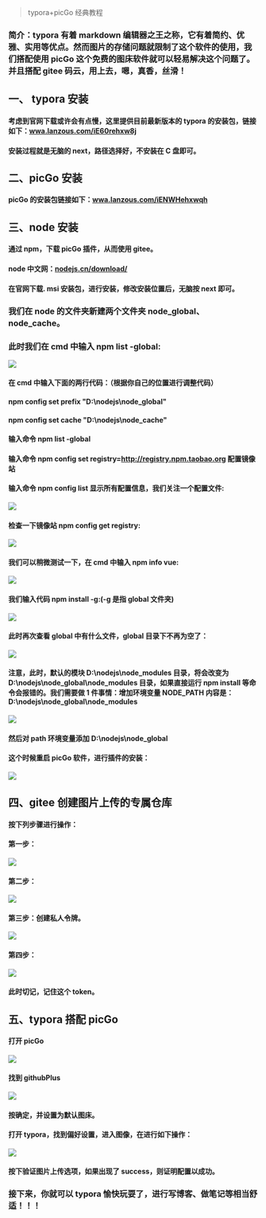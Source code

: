 > typora+picGo 经典教程

### 简介：typora 有着 markdown 编辑器之王之称，它有着简约、优雅、实用等优点。然而图片的存储问题就限制了这个软件的使用，我们搭配使用 picGo 这个免费的图床软件就可以轻易解决这个问题了。并且搭配 gitee 码云，用上去，嗯，真香，丝滑！

一、 typora 安装
------------

#### 考虑到官网下载或许会有点慢，这里提供目前最新版本的 typora 的安装包，链接如下：[wwa.lanzous.com/iE60rehxw8j](https://wwa.lanzous.com/iE60rehxw8j)

#### 安装过程就是无脑的 next，路径选择好，不安装在 C 盘即可。

二、picGo 安装
----------

#### picGo 的安装包链接如下：[wwa.lanzous.com/iENWHehxwqh](https://wwa.lanzous.com/iENWHehxwqh)

三、node 安装
---------

#### 通过 npm，下载 picGo 插件，从而使用 gitee。

#### node 中文网：[nodejs.cn/download/](http://nodejs.cn/download/)

#### 在官网下载. msi 安装包，进行安装，修改安装位置后，无脑按 next 即可。

### 我们在 node 的文件夹新建两个文件夹 node_global、node_cache。

### 此时我们在 cmd 中输入 npm list -global:

![](https://user-gold-cdn.xitu.io/2020/7/11/1733993b99e83edd?imageView2/0/w/1280/h/960/format/webp/ignore-error/1)

#### 在 cmd 中输入下面的两行代码：（根据你自己的位置进行调整代码）

#### npm config set prefix "D:\nodejs\node_global"

#### npm config set cache "D:\nodejs\node_cache"

#### 输入命令 npm list -global

#### 输入命令 npm config set registry=http://registry.npm.taobao.org 配置镜像站

#### 输入命令 npm config list 显示所有配置信息，我们关注一个配置文件:

![](https://user-gold-cdn.xitu.io/2020/7/11/1733993b9d14887c?imageView2/0/w/1280/h/960/format/webp/ignore-error/1)

#### 检查一下镜像站 npm config get registry:

![](https://user-gold-cdn.xitu.io/2020/7/11/1733993b9d29d3aa?imageView2/0/w/1280/h/960/format/webp/ignore-error/1)

#### 我们可以稍微测试一下，在 cmd 中输入 npm info vue:

![](https://user-gold-cdn.xitu.io/2020/7/11/1733993b9f37503b?imageView2/0/w/1280/h/960/format/webp/ignore-error/1)

#### 我们输入代码 npm install -g:(-g 是指 global 文件夹)

![](https://user-gold-cdn.xitu.io/2020/7/11/1733993ba01f319f?imageView2/0/w/1280/h/960/format/webp/ignore-error/1)

#### 此时再次查看 global 中有什么文件，global 目录下不再为空了：

![](https://user-gold-cdn.xitu.io/2020/7/11/1733993ba0f1fdd4?imageView2/0/w/1280/h/960/format/webp/ignore-error/1)

#### 注意，此时，默认的模块 D:\nodejs\node_modules 目录，将会改变为 D:\nodejs\node_global\node_modules 目录，如果直接运行 npm install 等命令会报错的。我们需要做 1 件事情：增加环境变量 NODE_PATH 内容是：D:\nodejs\node_global\node_modules

![](https://user-gold-cdn.xitu.io/2020/7/11/1733993bc6b95f54?imageView2/0/w/1280/h/960/format/webp/ignore-error/1)

#### 然后对 path 环境变量添加 D:\nodejs\node_global

#### 这个时候重启 picGo 软件，进行插件的安装：

![](https://user-gold-cdn.xitu.io/2020/7/11/1733993bc90141e9?imageView2/0/w/1280/h/960/format/webp/ignore-error/1)

四、gitee 创建图片上传的专属仓库
-------------------

#### 按下列步骤进行操作：

#### 第一步：

![](https://user-gold-cdn.xitu.io/2020/7/11/1733993bc9a1cefd?imageView2/0/w/1280/h/960/format/webp/ignore-error/1)

#### 第二步：

![](https://user-gold-cdn.xitu.io/2020/7/11/1733993bc9ce4fb5?imageView2/0/w/1280/h/960/format/webp/ignore-error/1)

#### 第三步：创建私人令牌。

![](https://user-gold-cdn.xitu.io/2020/7/11/1733993bce11a6eb?imageView2/0/w/1280/h/960/format/webp/ignore-error/1)

#### 第四步：

![](https://user-gold-cdn.xitu.io/2020/7/11/1733993bcae58a9e?imageView2/0/w/1280/h/960/format/webp/ignore-error/1)

#### 此时切记，记住这个 token。

五、typora 搭配 picGo
-----------------

#### 打开 picGo

![](https://user-gold-cdn.xitu.io/2020/7/11/1733993bebf1d857?imageView2/0/w/1280/h/960/format/webp/ignore-error/1)

#### 找到 githubPlus

![](https://user-gold-cdn.xitu.io/2020/7/11/1733993bf2cbca5b?imageView2/0/w/1280/h/960/format/webp/ignore-error/1)

#### 按确定，并设置为默认图床。

#### 打开 typora，找到偏好设置，进入图像，在进行如下操作：

![](https://user-gold-cdn.xitu.io/2020/7/11/1733993bf4bd8561?imageView2/0/w/1280/h/960/format/webp/ignore-error/1)

#### 按下验证图片上传选项，如果出现了 success，则证明配置以成功。

### **接下来，你就可以 typora 愉快玩耍了，进行写博客、做笔记等相当舒适！！！**